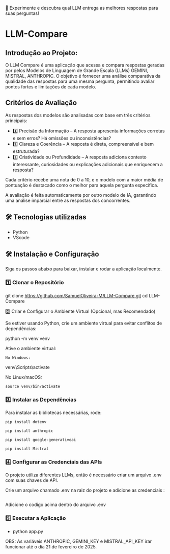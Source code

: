 🚀 Experimente e descubra qual LLM entrega as melhores respostas para suas perguntas!
# LLM-Compare

## Introdução ao Projeto:
O LLM Compare é uma aplicação que acessa e compara respostas geradas por pelos Modelos de Linguagem de Grande Escala (LLMs) GEMINI, MISTRAL, ANTHROPIC. O objetivo é fornecer uma análise comparativa da qualidade das respostas para uma mesma pergunta, permitindo avaliar pontos fortes e limitações de cada modelo.

## Critérios de Avaliação

As respostas dos modelos são analisadas com base em três critérios principais:

* 1️⃣ Precisão da Informação – A resposta apresenta informações corretas e sem erros? Há omissões ou inconsistências? 
* 2️⃣ Clareza e Coerência – A resposta é direta, compreensível e bem estruturada?
* 3️⃣ Criatividade ou Profundidade – A resposta adiciona contexto interessante, curiosidades ou explicações adicionais que enriquecem a resposta?

Cada critério recebe uma nota de 0 a 10, e o modelo com a maior média de pontuação é destacado como o melhor para aquela pergunta específica.

A avaliação é feita automaticamente por outro modelo de IA, garantindo uma análise imparcial entre as respostas dos concorrentes.


## 🛠️ Tecnologias utilizadas

* Python
* VScode
  
## 🛠️ Instalação e Configuração

Siga os passos abaixo para baixar, instalar e rodar a aplicação localmente.

### 1️⃣ Clonar o Repositório

git clone https://github.com/SamuelOliveira-M/LLM-Compare.git
cd LLM-Compare

2️⃣ Criar e Configurar o Ambiente Virtual (Opcional, mas Recomendado)

Se estiver usando Python, crie um ambiente virtual para evitar conflitos de dependências:

python -m venv venv

Ative o ambiente virtual:

    No Windows:

venv\Scripts\activate

No Linux/macOS:

    source venv/bin/activate

### 3️⃣ Instalar as Dependências

Para instalar as bibliotecas necessárias, rode:

    pip install dotenv

    pip install anthropic

    pip install google-generativeai

    pip install Mistral

### 4️⃣ Configurar as Credenciais das APIs

O projeto utiliza diferentes LLMs, então é necessário criar um arquivo .env com suas chaves de API.

Crie um arquivo chamado .env na raiz do projeto e adicione as credenciais :

```

```
Adicione o codigo acima dentro do arquivo .env

### 5️⃣ Executar a Aplicação

* python app.py


OBS: As variáveis ANTHROPIC, GEMINI_KEY e MISTRAL_API_KEY irar funcionar até o dia 21 de fevereiro de 2025.
